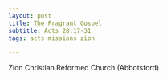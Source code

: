 ```yaml
---
layout: post
title: The Fragrant Gospel
subtitle: Acts 28:17-31
tags: acts missions zion

---
```

Zion Christian Reformed Church (Abbotsford)
